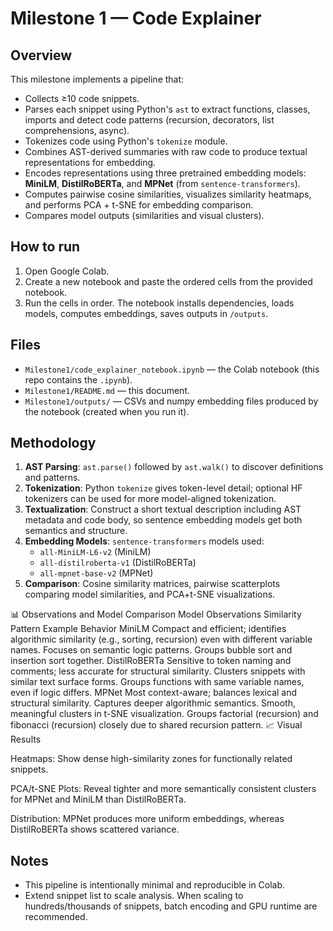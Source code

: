 # Milestone 1 — Code Explainer

## Overview
This milestone implements a pipeline that:
- Collects ≥10 code snippets.
- Parses each snippet using Python's `ast` to extract functions, classes, imports and detect code patterns (recursion, decorators, list comprehensions, async).
- Tokenizes code using Python's `tokenize` module.
- Combines AST-derived summaries with raw code to produce textual representations for embedding.
- Encodes representations using three pretrained embedding models: **MiniLM**, **DistilRoBERTa**, and **MPNet** (from `sentence-transformers`).
- Computes pairwise cosine similarities, visualizes similarity heatmaps, and performs PCA + t-SNE for embedding comparison.
- Compares model outputs (similarities and visual clusters).

## How to run
1. Open Google Colab.
2. Create a new notebook and paste the ordered cells from the provided notebook.
3. Run the cells in order. The notebook installs dependencies, loads models, computes embeddings, saves outputs in `/outputs`.

## Files
- `Milestone1/code_explainer_notebook.ipynb` — the Colab notebook (this repo contains the `.ipynb`).
- `Milestone1/README.md` — this document.
- `Milestone1/outputs/` — CSVs and numpy embedding files produced by the notebook (created when you run it).

## Methodology
1. **AST Parsing**: `ast.parse()` followed by `ast.walk()` to discover definitions and patterns.
2. **Tokenization**: Python `tokenize` gives token-level detail; optional HF tokenizers can be used for more model-aligned tokenization.
3. **Textualization**: Construct a short textual description including AST metadata and code body, so sentence embedding models get both semantics and structure.
4. **Embedding Models**: `sentence-transformers` models used:
   - `all-MiniLM-L6-v2` (MiniLM)
   - `all-distilroberta-v1` (DistilRoBERTa)
   - `all-mpnet-base-v2` (MPNet)
5. **Comparison**: Cosine similarity matrices, pairwise scatterplots comparing model similarities, and PCA+t-SNE visualizations.

📊 Observations and Model Comparison
Model	Observations	Similarity Pattern	Example Behavior
MiniLM	Compact and efficient; identifies algorithmic similarity (e.g., sorting, recursion) even with different variable names.	Focuses on semantic logic patterns.	Groups bubble sort and insertion sort together.
DistilRoBERTa	Sensitive to token naming and comments; less accurate for structural similarity.	Clusters snippets with similar text surface forms.	Groups functions with same variable names, even if logic differs.
MPNet	Most context-aware; balances lexical and structural similarity. Captures deeper algorithmic semantics.	Smooth, meaningful clusters in t-SNE visualization.	Groups factorial (recursion) and fibonacci (recursion) closely due to shared recursion pattern.
📈 Visual Results

Heatmaps: Show dense high-similarity zones for functionally related snippets.

PCA/t-SNE Plots: Reveal tighter and more semantically consistent clusters for MPNet and MiniLM than DistilRoBERTa.

Distribution: MPNet produces more uniform embeddings, whereas DistilRoBERTa shows scattered variance.

## Notes
- This pipeline is intentionally minimal and reproducible in Colab.
- Extend snippet list to scale analysis. When scaling to hundreds/thousands of snippets, batch encoding and GPU runtime are recommended.

